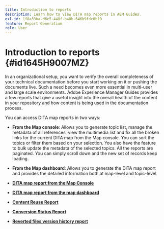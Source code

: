 ```yaml
---
title: Introduction to reports
description: Learn how to view DITA map reports in AEM Guides.
exl-id: 1f8a33ba-d6e5-448f-b40b-646b9fdc0b19
feature: Report Generation
role: User
---
```

# Introduction to reports {#id1645H9007MZ}

In an organizational setup, you want to verify the overall completeness of your technical documentation before you start working on it or pushing the documents live. Such a need becomes even more essential in multi-user and large scale environments. Adobe Experience Manager Guides provides a few reports that give a useful insight into the overall health of the content in your repository and how content is being used in the documentation process.

You can access DITA map reports in two ways:

-   **From the Map console**: Allows you to generate topic list, manage the metadata of all references, view the multimedia list and fix all the broken links for the current DITA map from the Map console. You can sort the topics or filter them based on your selection. You also have the feature to bulk update the metadata of the selected topics. All the reports are paginated. You can simply scroll down and the new set of records keep loading.

-   **From the Map dashboard**: Allows you to generate the DITA map report and provides the detailed information both at map-level and topic-level.

-   **[DITA map report from the Map Console](reports-web-editor.md)**  

-   **[DITA map report from the map dashboard](reports-ditamap.md)**  

-   **[Content Reuse Report](reports-content-reuse.md)**  

-   **[Conversion Status Report](reports-convertion-status.md)**  

-   **[Reverted files version history report](reports-reverted-file-version-history.md)**
